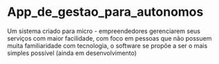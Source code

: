 # App_de_gestao_para_autonomos
Um sistema criado para micro - empreendedores gerenciarem seus serviços com maior facilidade, com foco em pessoas que não possuem muita familiaridade com tecnologia, o software se propõe a ser o mais simples possível (ainda em desenvolvimento)
